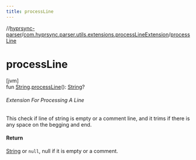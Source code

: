```yaml
---
title: processLine
---
```

//[hyprsync-parser](../../index.html)/[com.hyprsync.parser.utils.extensions.processLineExtension](index.html)/[processLine](process-line.html)



# processLine



[jvm]\
fun [String](https://kotlinlang.org/api/core/kotlin-stdlib/kotlin/-string/index.html).[processLine](process-line.html)(): [String](https://kotlinlang.org/api/core/kotlin-stdlib/kotlin/-string/index.html)?



###### Extension For Processing A Line



This check if line of string is empty or a comment line, and it trims if there is any space on the begging and end.



#### Return



[String](https://kotlinlang.org/api/core/kotlin-stdlib/kotlin/-string/index.html) or `null`, null if it is empty or a comment.



